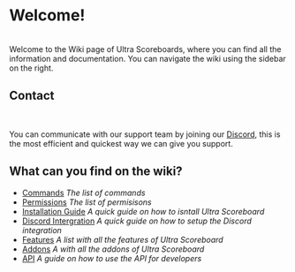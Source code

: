 # Welcome!
<br>
Welcome to the Wiki page of Ultra Scoreboards, where you can find all the information and documentation. You can navigate the wiki using the sidebar on the right.
<br>

## Contact
<br>

You can communicate with our support team by joining our [Discord](/discord), this is the most efficient and quickest way we can give you support.<br>

## What can you find on the wiki?
 - [Commands](/wiki/overvieuw) *The list of commands*
 - [Permissions](/wiki/overvieuw) *The list of permisisons*
 - [Installation Guide](/wiki/installation) *A quick guide on how to isntall Ultra Scoreboard*
 - [Discord Intergration](/wiki/discordintegration) *A quick guide on how to setup the Discord integration*
 - [Features](/wiki/features) *A list with all the features of Ultra Scoreboard*
 - [Addons](/wiki/addons) *A with all the addons of Ultra Scoreboard*
 - [API](/wiki/api) *A guide on how to use the API for developers*

